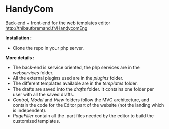 HandyCom
========================
Back-end + front-end for the web templates editor http://thibautbremand.fr/HandycomEng

**Installation :** <br/>
- Clone the repo in your php server.

**More details :** <br/>
- The back-end is service oriented, the php services are in the *webservices* folder.
- All the external plugins used are in the *plugins* folder.
- The different templates available are in the *templates* folder.
- The drafts are saved into the *drafts* folder. It contains one folder per user with all the saved drafts.
- *Control*, *Model* and *View* folders follow the MVC architecture, and contain the code for the Editor part of the website (not the landing which is independent).
- *PageFiller* contain all the .part files needed by the editor to build the customized templates.
